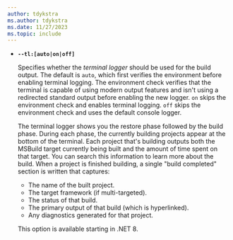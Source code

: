 ```yaml
---
author: tdykstra
ms.author: tdykstra
ms.date: 11/27/2023
ms.topic: include
---
```

- **`--tl:[auto|on|off]`**

  Specifies whether the *terminal logger* should be used for the build output. The default is `auto`, which first verifies the environment before enabling terminal logging. The environment check verifies that the terminal is capable of using modern output features and isn't using a redirected standard output before enabling the new logger. `on` skips the environment check and enables terminal logging. `off` skips the environment check and uses the default console logger.

  The terminal logger shows you the restore phase followed by the build phase. During each phase, the currently building projects appear at the bottom of the terminal. Each project that's building outputs both the MSBuild target currently being built and the amount of time spent on that target. You can search this information to learn more about the build. When a project is finished building, a single "build completed" section is written that captures:

  - The name of the built project.
  - The target framework (if multi-targeted).
  - The status of that build.
  - The primary output of that build (which is hyperlinked).
  - Any diagnostics generated for that project.

  This option is available starting in .NET 8.
